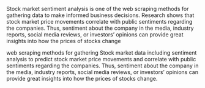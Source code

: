 Stock market sentiment analysis is one of the web scraping methods for gathering data to make informed business decisions. Research shows that stock market price movements correlate with public sentiments regarding the companies.
Thus, sentiment about the company in the media, industry reports, social media reviews, or investors’ opinions can provide great insights into how the prices of stocks change

web scraping methods for gathering 
Stock market data including sentiment analysis to predict  stock market price movements and correlate with public sentiments regarding the companies.
Thus, sentiment about the company in the media, industry reports, social media reviews, or investors’ opinions can provide great insights into how the prices of stocks change.